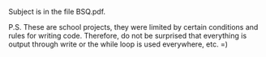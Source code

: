 Subject is in the file BSQ.pdf.

P.S. These are school projects, they were limited by certain conditions and rules for writing code. Therefore, do not be surprised that everything is output through write or the while loop is used everywhere, etc. =)
